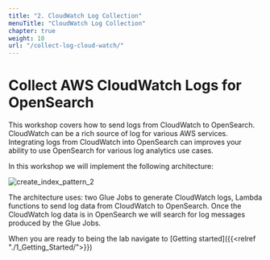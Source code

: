 ```yaml
---
title: "2. CloudWatch Log Collection"
menuTitle: "CloudWatch Log Collection"
chapter: true
weight: 10
url: "/collect-log-cloud-watch/"
---
```


# Collect AWS CloudWatch Logs for OpenSearch

This workshop covers how to send logs from CloudWatch to OpenSearch. CloudWatch can be a rich source of log for various AWS services. Integrating logs from CloudWatch into OpenSearch can improves your ability to use OpenSearch for various log analytics use cases.

In this workshop we will implement the following architecture:

![create_index_pattern_2](/images/collect-log-cloud-watch/architecture.PNG)

The architecture uses: two Glue Jobs to generate CloudWatch logs, Lambda functions to send log data from CloudWatch to OpenSearch. Once the CloudWatch log data is in OpenSearch we will search for log messages produced by the Glue Jobs.

When you are ready to being the lab navigate to [Getting started]({{<relref "./1_Getting_Started/">}})
